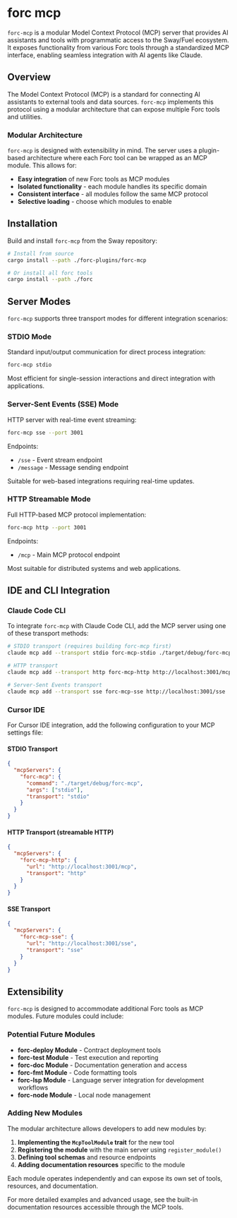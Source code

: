 # forc mcp

`forc-mcp` is a modular Model Context Protocol (MCP) server that provides AI assistants and tools with programmatic access to the Sway/Fuel ecosystem.  
It exposes functionality from various Forc tools through a standardized MCP interface, enabling seamless integration with AI agents like Claude.

## Overview

The Model Context Protocol (MCP) is a standard for connecting AI assistants to external tools and data sources. `forc-mcp` implements this protocol using a modular architecture that can expose multiple Forc tools and utilities.

### Modular Architecture

`forc-mcp` is designed with extensibility in mind. The server uses a plugin-based architecture where each Forc tool can be wrapped as an MCP module. This allows for:

- **Easy integration** of new Forc tools as MCP modules
- **Isolated functionality** - each module handles its specific domain
- **Consistent interface** - all modules follow the same MCP protocol
- **Selective loading** - choose which modules to enable

## Installation

Build and install `forc-mcp` from the Sway repository:

```bash
# Install from source
cargo install --path ./forc-plugins/forc-mcp

# Or install all forc tools
cargo install --path ./forc
```

## Server Modes

`forc-mcp` supports three transport modes for different integration scenarios:

### STDIO Mode

Standard input/output communication for direct process integration:

```bash
forc-mcp stdio
```

Most efficient for single-session interactions and direct integration with applications.

### Server-Sent Events (SSE) Mode

HTTP server with real-time event streaming:

```bash
forc-mcp sse --port 3001
```

Endpoints:
- `/sse` - Event stream endpoint
- `/message` - Message sending endpoint

Suitable for web-based integrations requiring real-time updates.

### HTTP Streamable Mode

Full HTTP-based MCP protocol implementation:

```bash
forc-mcp http --port 3001
```

Endpoints:
- `/mcp` - Main MCP protocol endpoint

Most suitable for distributed systems and web applications.

## IDE and CLI Integration

### Claude Code CLI

To integrate `forc-mcp` with Claude Code CLI, add the MCP server using one of these transport methods:

```bash
# STDIO transport (requires building forc-mcp first)
claude mcp add --transport stdio forc-mcp-stdio ./target/debug/forc-mcp stdio

# HTTP transport
claude mcp add --transport http forc-mcp-http http://localhost:3001/mcp

# Server-Sent Events transport
claude mcp add --transport sse forc-mcp-sse http://localhost:3001/sse
```

### Cursor IDE

For Cursor IDE integration, add the following configuration to your MCP settings file:

#### STDIO Transport

```json
{
  "mcpServers": {
    "forc-mcp": {
      "command": "./target/debug/forc-mcp",
      "args": ["stdio"],
      "transport": "stdio"
    }
  }
}
```

#### HTTP Transport (streamable HTTP)

```json
{
  "mcpServers": {
    "forc-mcp-http": {
      "url": "http://localhost:3001/mcp",
      "transport": "http"
    }
  }
}
```

#### SSE Transport

```json
{
  "mcpServers": {
    "forc-mcp-sse": {
      "url": "http://localhost:3001/sse",
      "transport": "sse"
    }
  }
}
```

## Extensibility

`forc-mcp` is designed to accommodate additional Forc tools as MCP modules. Future modules could include:

### Potential Future Modules

- **forc-deploy Module** - Contract deployment tools
- **forc-test Module** - Test execution and reporting
- **forc-doc Module** - Documentation generation and access
- **forc-fmt Module** - Code formatting tools
- **forc-lsp Module** - Language server integration for development workflows
- **forc-node Module** - Local node management

### Adding New Modules

The modular architecture allows developers to add new modules by:

1. **Implementing the `McpToolModule` trait** for the new tool
2. **Registering the module** with the main server using `register_module()`
3. **Defining tool schemas** and resource endpoints
4. **Adding documentation resources** specific to the module

Each module operates independently and can expose its own set of tools, resources, and documentation.

For more detailed examples and advanced usage, see the built-in documentation resources accessible through the MCP tools.
